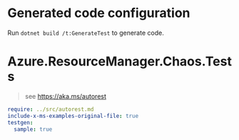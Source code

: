 # Generated code configuration

Run `dotnet build /t:GenerateTest` to generate code.

# Azure.ResourceManager.Chaos.Tests

> see https://aka.ms/autorest
``` yaml
require: ../src/autorest.md
include-x-ms-examples-original-file: true
testgen:
  sample: true
```
